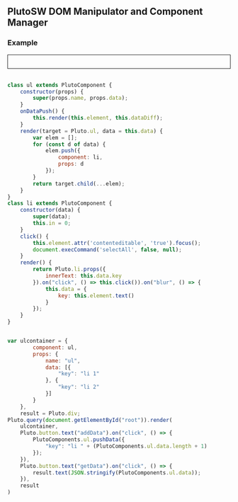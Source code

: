 ## PlutoSW DOM Manipulator and Component Manager


### Example
<style>
div#root {
     padding: 15px;
    border: 1px solid;
    margin-bottom: 30px;
}
div#root code {
    display: block;
    padding: 5px;
    color: black;
    background: aliceblue;
}
div#root button {
    margin-bottom: 9px;
    margin-right: 8px;
}   
</style>
<div id="root"></div>
<script type="module">
import {Pluto,PlutoComponent} from './PlutoSW.js';
class ul extends PlutoComponent {
    constructor(props) {
        super(props.name, props.data);
        this.props = props;
    }
    onDataPush() {
        this.render(this.element, this.dataDiff);
    }
    onMount(){
        console.log(this.data);
        this.props.result.text(JSON.stringify(PlutoComponents.ul.data));
    }
    render(target = Pluto.ul, data = this.data) {
        var elem = [];
        for (const d of data) {
            elem.push({
                component: li,
                props: d
            });
        }
        return target.child(...elem);
    }
}
class li extends PlutoComponent {
    constructor(data) {
        super(data);
        this.in = 0;
    }
    click() {
        this.element.attr('contenteditable', 'true').focus();
        document.execCommand('selectAll', false, null);
    }
    render() {
        return Pluto.li.props({
            innerText: this.data.key
        }).on("click", () => this.click()).on("blur", () => {
            this.data = {
                key: this.element.text()
            }
        });
    }
}


var result = Pluto.div,
    ulcontainer = {
        component: ul,
        props: {
            result: result,
            name: "ul",
            data: [{
                "key": "li 1"
            }, {
                "key": "li 2"
            }]
        }
    };
Pluto.query(document.getElementById("root")).render(
    ulcontainer,
    Pluto.button.text("addData").on("click", () => {
        PlutoComponents.ul.pushData({
            "key": "li " + (PlutoComponents.ul.data.length + 1)
        });
    }),
    Pluto.button.text("getData").on("click", () => {
        result.text(JSON.stringify(PlutoComponents.ul.data));
    }),
    result
)
</script>
```javascript
class ul extends PlutoComponent {
    constructor(props) {
        super(props.name, props.data);
    }
    onDataPush() {
        this.render(this.element, this.dataDiff);
    }
    render(target = Pluto.ul, data = this.data) {
        var elem = [];
        for (const d of data) {
            elem.push({
                component: li,
                props: d
            });
        }
        return target.child(...elem);
    }
}
class li extends PlutoComponent {
    constructor(data) {
        super(data);
        this.in = 0;
    }
    click() {
        this.element.attr('contenteditable', 'true').focus();
        document.execCommand('selectAll', false, null);
    }
    render() {
        return Pluto.li.props({
            innerText: this.data.key
        }).on("click", () => this.click()).on("blur", () => {
            this.data = {
                key: this.element.text()
            }
        });
    }
}


var ulcontainer = {
        component: ul,
        props: {
            name: "ul",
            data: [{
                "key": "li 1"
            }, {
                "key": "li 2"
            }]
        }
    },
    result = Pluto.div;
Pluto.query(document.getElementById("root")).render(
    ulcontainer,
    Pluto.button.text("addData").on("click", () => {
        PlutoComponents.ul.pushData({
            "key": "li " + (PlutoComponents.ul.data.length + 1)
        });
    }),
    Pluto.button.text("getData").on("click", () => {
        result.text(JSON.stringify(PlutoComponents.ul.data));
    }),
    result
)
```
